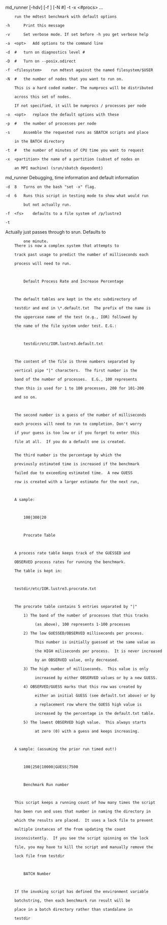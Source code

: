 
md_runner [-hdv] [-f <filesystem>] [-N #] -t <time> -x <partition> <#procs> ...

		run the mdtest benchmark with default options

	-h		Print this message

	-v		Set verbose mode. If set before -h you get verbose help

	-a	<opt>	Add options to the command line

	-d	#	turn on diagnostics level #

	-D	#	Turn on --posix.odirect

	-f	<filesystem>	run mdtest against the named filesystem/$USER

	-N	#	the number of nodes that you want to run on.

		This is a hard coded number. The numprocs will be distributed

		across this set of nodes.

		If not specified, it will be numprocs / processes per node

	-o	<opt>	replace the default options with these

	-p	#	the number of processes per node

	-s		Assemble the requested runs as SBATCH scripts and place

		in the BATCH directory

	-t	#	the number of minutes of CPU time you want to request

	-x	<partition>	the name of a partition (subset of nodes on

		an MPI machine) (srun/sbatch dependent)
md_runner Debugging, time information and default information

	-d	8	Turns on the bash "set -x" flag.

	-d	6	Runs this script in testing mode to show what would run

			but not actually run.

	-f	<fs>	defaults to a file system of /p/lustre3

	-t<minutes>	Actually just passes through to srun. Defaults to

			one minute.
		There is now a complex system that attempts to

		track past usage to predict the number of milliseconds each

		process will need to run.



			Default Process Rate and Increase Percentage



		The default tables are kept in the etc subdirectory of

		testdir and end in \*.default.txt  The prefix of the name is

		the uppercase name of the test (e.g., IOR) followed by

		the name of the file system under test. E.G.:



			testdir/etc/IOR.lustre3.default.txt



		The content of the file is three numbers separated by

		vertical pipe "|" characters.  The first number is the

		band of the number of processes.  E.G., 100 represents

		than this is used for 1 to 100 processes, 200 for 101-200

		and so on.



		The second number is a guess of the number of milliseconds

		each process will need to run to completion. Don't worry

		if your guess is too low or if you forget to enter this

		file at all.  If you do a default one is created.


		The third number is the percentage by which the

		previously estimated time is increased if the benchmark

		failed due to exceeding estimated time.  A new GUESS

		row is created with a larger estimate for the next run,



		A sample:



			100|300|20



			Procrate Table



		A process rate table keeps track of the GUESSED and

		OBSERVED process rates for running the benchmark.

		The table is kept in:



		testdir/etc/IOR.lustre3.procrate.txt



		The procrate table contains 5 entries separated by "|"

			1) The band of the number of processes that this tracks

			     (as above), 100 represents 1-100 processes

			2) The low GUESSED/OBSERVED milliseconds per process.

			     This number is initially guessed at the same value as

			     the HIGH miliseconds per process.  It is never increased

			     by an OBSERVED value, only decreased.

			3) The high number of milliseconds.  This value is only

			     increased by either OBSERVED values or by a new GUESS.

			4) OBSERVED/GUESS marks that this row was created by

			     either an initial GUESS (see default.txt above) or by

			     a replacement row where the GUESS high value is

			     increased by the percentage in the default.txt table.

			5) The lowest OBSERVED high value.  This always starts

			     at zero (0) with a guess and keeps increasing.



		A sample: (assuming the prior run timed out!)



			100|250|10000|GUESS|7500



			Benchmark Run number



		This script keeps a running count of how many times the script

		has been run and uses that number in naming the directory in

		which the results are placed.  It uses a lock file to prevent

		multiple instances of the from updating the count

		inconsistently.  If you see the script spinning on the lock

		file, you may have to kill the script and manually remove the

		lock file from testdir



			BATCH Number



		If the invoking script has defined the environment variable

		batchstring, then each benchmark run result will be

		place in a batch directory rather than standalone in

		testdir
